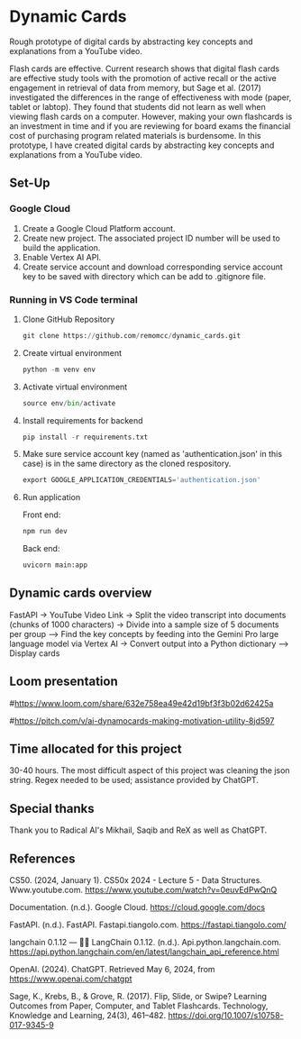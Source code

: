 # Dynamic Cards
Rough prototype of digital cards by abstracting key concepts and explanations from a YouTube video. 

Flash cards are effective. Current research shows that digital flash cards are effective study tools with the promotion of active recall or the active engagement in retrieval of data from memory, but Sage et al. (2017) investigated the differences in the range of effectiveness with mode (paper, tablet or labtop). They found that students did not learn as well when viewing flash cards on a computer. However, making your own flashcards is an investment in time and if you are reviewing for board exams the financial cost of purchasing program related materials is burdensome.  In this prototype, I have created digital cards by abstracting key concepts and explanations from a YouTube video.

## Set-Up
### Google Cloud
1) Create a Google Cloud Platform account.
2) Create new project. The associated project ID number will be used to build the application.
3) Enable Vertex AI API.
4) Create service account and download corresponding service account key to be saved with directory which can be add to .gitignore file.

### Running in VS Code terminal
1) Clone GitHub Repository
   ```python 
   git clone https://github.com/remomcc/dynamic_cards.git
   ```
2) Create virtual environment
   ```python
   python -m venv env
   ```
3) Activate virtual environment
   ```python
   source env/bin/activate
   ```
4) Install requirements for backend
   ```python
   pip install -r requirements.txt
   ```
5) Make sure service account key (named as 'authentication.json' in this case) is in the same directory as the cloned respository.
   ```python
   export GOOGLE_APPLICATION_CREDENTIALS='authentication.json'
   ```   
6) Run application

   Front end:
   ```python
   npm run dev
   ```

   Back end:
   ```python
   uvicorn main:app
   ```
   
## Dynamic cards overview
FastAPI -> YouTube Video Link -> Split the video transcript into documents (chunks of 1000 characters) -> Divide into a sample size of 5 documents per group —> Find the key concepts by feeding into the Gemini Pro large language model via Vertex AI -> Convert output into a Python dictionary —> Display cards

## Loom presentation
#https://www.loom.com/share/632e758ea49e42d19bf3f3b02d62425a

#https://pitch.com/v/ai-dynamocards-making-motivation-utility-8jd597

## Time allocated for this project
30-40 hours. The most difficult aspect of this project was cleaning the json string. Regex needed to be used; assistance provided by ChatGPT.

## Special thanks 
Thank you to Radical AI's Mikhail, Saqib and ReX as well as ChatGPT.

## References
CS50. (2024, January 1). CS50x 2024 - Lecture 5 - Data Structures. Www.youtube.com. https://www.youtube.com/watch?v=0euvEdPwQnQ

Documentation. (n.d.). Google Cloud. https://cloud.google.com/docs

FastAPI. (n.d.). FastAPI. Fastapi.tiangolo.com. https://fastapi.tiangolo.com/

langchain 0.1.12 — 🦜🔗 LangChain 0.1.12. (n.d.). Api.python.langchain.com. https://api.python.langchain.com/en/latest/langchain_api_reference.html

OpenAI. (2024). ChatGPT. Retrieved May 6, 2024, from https://www.openai.com/chatgpt

Sage, K., Krebs, B., & Grove, R. (2017). Flip, Slide, or Swipe? Learning Outcomes from Paper, Computer, and Tablet Flashcards. Technology, Knowledge and Learning, 24(3), 461–482. https://doi.org/10.1007/s10758-017-9345-9
